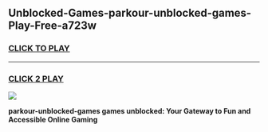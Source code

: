 
## Unblocked-Games-parkour-unblocked-games-Play-Free-a723w
<h3>
<a href="https://premium76.site?title=parkour-unblocked-games&ref=21A">CLICK TO PLAY</a></h3>
<hr>

<h3>
<a href="https://premium76.site?title=parkour-unblocked-games&ref=21A">CLICK 2 PLAY</a>
  
</h3>

<a href="https://premium76.site?title=parkour-unblocked-games&ref=21A"><img src="https://clearcache.store/games.png"></a>


**parkour-unblocked-games games unblocked: Your Gateway to Fun and Accessible Online Gaming**
